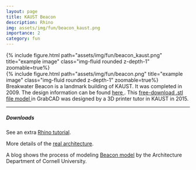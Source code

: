 ```yaml
---
layout: page
title: KAUST Beacon
description: Rhino
img: assets/img/fun/beacon_kaust.png
importance: 2
category: fun
---
```


<div class="row">
    <div class="col-sm mt-3 mt-md-0">
        {% include figure.html path="assets/img/fun/beacon_kaust.png" title="example image" class="img-fluid rounded z-depth-1" zoomable=true%}
    </div>
    <div class="col-sm mt-3 mt-md-0">
        {% include figure.html path="assets/img/fun/beacon.png" title="example image" class="img-fluid rounded z-depth-1" zoomable=true%}
    </div>
</div>
<div class="caption">
    Breakwater Beacon is a landmark building of KAUST. It was completed in 2009. The design information can be found 
    <a href="https://www.robertbird.com/rbg-projects/kaust-beacon/" target="\_blank"> here </a>. This 
    <a href="https://grabcad.com/library/kaust-beacon-1" target="\_blank"> free-download .stl file model </a> in GrabCAD was designed by a 3D printer tutor in KAUST in 2015.
</div>


------

##### <i class='fas fa-download'>**Downloads**</i>
See an extra [Rhino tutorial](https://www.youtube.com/watch?v=8FaWKGNOAlI).

More details of the [real architecture](https://www.designrulz.com/architecture/2012/12/kaust-beacon/).

A blog shows the process of modeling [Beacon model](http://www.metawati.com/structural-model-kaust-beacon-ii/) by the Architecture Department of Cornell University.